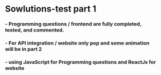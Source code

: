 # Sowlutions-test part 1

### - Programming questions / frontend are fully completed, tested, and commented.
### - For API integration / website only pop and some animation will be in part 2
### - using JavaScript for Programming questions and ReactJs for website
